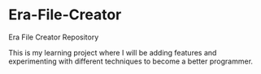 # Era-File-Creator
Era File Creator Repository


This is my learning project where I will be adding features and experimenting with different techniques to become a better programmer.
